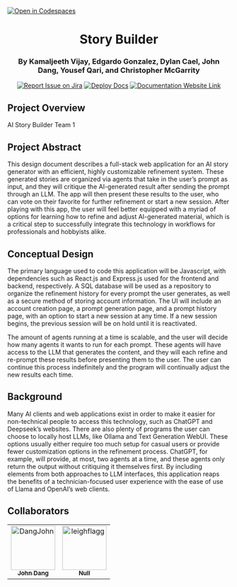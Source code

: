 [![Open in Codespaces](https://classroom.github.com/assets/launch-codespace-2972f46106e565e64193e422d61a12cf1da4916b45550586e14ef0a7c637dd04.svg)](https://classroom.github.com/open-in-codespaces?assignment_repo_id=17857627)
<div align="center">

# Story Builder
### By Kamaljeeth Vijay, Edgardo Gonzalez, Dylan Cael, John Dang, Yousef Qari, and Christopher McGarrity
[![Report Issue on Jira](https://img.shields.io/badge/Report%20Issues-Jira-0052CC?style=flat&logo=jira-software)](https://temple-cis-projects-in-cs.atlassian.net/jira/software/c/projects/SBTA/issues?jql=project%20%3D%20%22SBTA%22%20ORDER%20BY%20created%20DESC)
[![Deploy Docs](https://github.com/ApplebaumIan/tu-cis-4398-docs-template/actions/workflows/deploy.yml/badge.svg)](https://github.com/Capstone-Projects-2025-Spring/project-003-story-builder-team-1/actions/workflows/deploy.yml)
[![Documentation Website Link](https://img.shields.io/badge/-Documentation%20Website-brightgreen)](https://capstone-projects-2025-spring.github.io/project-003-story-builder-team-1/)


</div>

## Project Overview

AI Story Builder Team 1

## Project Abstract

This design document describes a full-stack web application for an AI story generator with an efficient, highly customizable refinement system. These generated stories are organized via agents that take in the user’s prompt as input, and they will critique the AI-generated result after sending the prompt through an LLM. The app will then present these results to the user, who can vote on their favorite for further refinement or start a new session. After playing with this app, the user will feel better equipped with a myriad of options for learning how to refine and adjust AI-generated material, which is a critical step to successfully integrate this technology in workflows for professionals and hobbyists alike.

## Conceptual Design

The primary language used to code this application will be Javascript, with dependencies such as React.js and Express.js used for the frontend and backend, respectively. A SQL database will be used as a repository to organize the refinement history for every prompt the user generates, as well as a secure method of storing account information. The UI will include an account creation page, a prompt generation page, and a prompt history page, with an option to start a new session at any time. If a new session begins, the previous session will be on hold until it is reactivated. 

The amount of agents running at a time is scalable, and the user will decide how many agents it wants to run for each prompt. These agents will have access to the LLM that generates the content, and they will each refine and re-prompt these results before presenting them to the user. The user can continue this process indefinitely and the program will continually adjust the new results each time.

## Background

Many AI clients and web applications exist in order to make it easier for non-technical people to access this technology, such as ChatGPT and Deepseek’s websites. There are also plenty of programs the user can choose to locally host LLMs, like Ollama and Text Generation WebUI. These options usually either require too much setup for casual users or provide fewer customization options in the refinement process. ChatGPT, for example, will provide, at most, two agents at a time, and these agents only return the output without critiquing it themselves first. By including elements from both approaches to LLM interfaces, this application reaps the benefits of a technician-focused user experience with the ease of use of Llama and OpenAI’s web clients.


## Collaborators

[//]: # ( readme: collaborators -start )
<table>
<tr>
    <td align="center">
        <a href="https://github.com/JawnnyD">
            <img src="https://media.licdn.com/dms/image/v2/D5603AQFm7qBiz7RFJw/profile-displayphoto-shrink_800_800/profile-displayphoto-shrink_800_800/0/1677198760248?e=1745452800&v=beta&t=G1zs2Syy5fzCnQ5KwwJpphi0q95V1fuWplLmwP2-Nt4" width="100;" alt="DangJohn"/>
            <br />
            <sub><b>John Dang</b></sub>
        </a>
    </td>
    <td align="center">
        <a href="https://github.com/leighflagg">
            <img src="https://avatars.githubusercontent.com/u/77810293?v=4" width="100;" alt="leighflagg"/>
            <br />
            <sub><b>Null</b></sub>
        </a>
    </td></tr>
</table>

[//]: # ( readme: collaborators -end )
